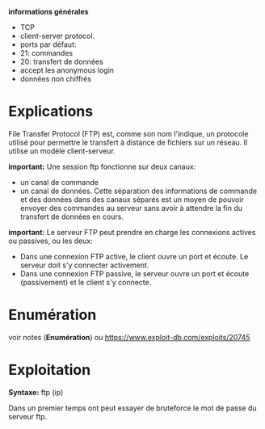 **informations générales**
- TCP
- client-server protocol. 
- ports par défaut:
- 21: commandes
- 20: transfert de données
- accept les anonymous login
- données non chiffrés


# Explications

File Transfer Protocol (FTP) est, comme son nom l'indique, un protocole utilisé pour permettre le transfert à distance de fichiers sur un réseau. Il utilise un modèle client-serveur.

**important:** Une session ftp fonctionne sur deux canaux:
- un canal de commande
- un canal de données.
Cette séparation des informations de commande et des données dans des canaux séparés est un moyen de pouvoir envoyer des commandes au serveur sans avoir à attendre la fin du transfert de données en cours.

**important:** Le serveur FTP peut prendre en charge les connexions actives ou passives, ou les deux:
- Dans une connexion FTP active, le client ouvre un port et écoute. Le serveur doit s'y connecter activement.  
- Dans une connexion FTP passive, le serveur ouvre un port et écoute (passivement) et le client s'y connecte.

# Enumération

voir notes (**Enumération**)
ou https://www.exploit-db.com/exploits/20745

# Exploitation

**Syntaxe:** ftp (ip)

Dans un premier temps ont peut essayer de bruteforce le mot de passe du serveur ftp.
